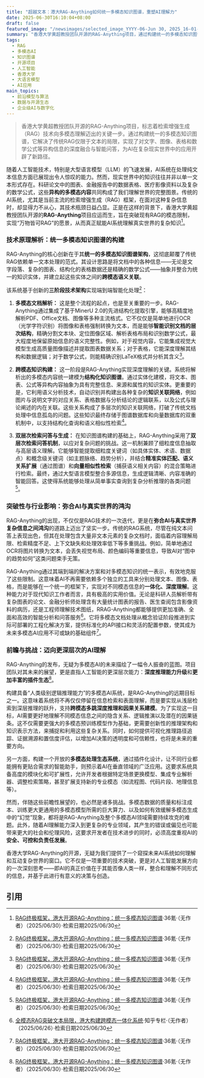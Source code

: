 ```yaml
---
title: "超越文本：港大RAG-Anything如何统一多模态知识图谱，重塑AI理解力"
date: 2025-06-30T16:10:04+08:00
draft: false
featured_image: "/newsimages/selected_image_YYYY-06-Jun 30, 2025_16-01-19-169.jpg"
summary: "香港大学黄超教授团队开源的RAG-Anything项目，通过构建统一的多模态知识图谱，解决了传统检索增强生成（RAG）系统仅支持文本的局限性。该系统能够端到端处理并关联文字、图像、表格、数学公式等多种异构内容，显著提升了AI对复杂文档的理解和问答能力，为科研、金融、医疗等领域的AI应用奠定了基础，并展望了未来AI的深度推理和开放生态发展。"
tags: 
  - RAG
  - 多模态AI
  - 知识图谱
  - 开源项目
  - 人工智能
  - 香港大学
  - 大语言模型
  - AI应用
main_topics: 
  - 前沿模型与算法
  - 数据与开源生态
  - 企业级AI与数字化
---
```


> 香港大学黄超教授团队开源的RAG-Anything项目，标志着检索增强生成（RAG）技术向多模态理解迈出的关键一步。通过构建统一的多模态知识图谱，它解决了传统RAG仅限于文本的局限，实现了对文字、图像、表格和数学公式等异构信息的深度融合与智能问答，为AI在复杂现实世界中的应用开辟了新路径。

随着人工智能技术，特别是大型语言模型（LLM）的飞速发展，AI系统在处理纯文本信息方面已展现出令人惊叹的能力。然而，现实世界中的知识往往并非以单一文本形式存在。科研论文中的图表、金融报告中的数据表格、医疗影像资料以及复杂的数学公式，这些**异构的多模态内容**共同构成了我们理解世界的完整图景。传统的AI系统，尤其是当前主流的检索增强生成（RAG）框架，在面对这种复杂信息时，却显得力不从心，其技术瓶颈日益凸显。正是在这样的背景下，香港大学黄超教授团队开源的**RAG-Anything**项目应运而生，旨在突破现有RAG的模态限制，实现“万物皆可RAG”的愿景，从而真正赋能AI系统理解真实世界的复杂知识[^1]。

### 技术原理解析：统一多模态知识图谱的构建

RAG-Anything的核心创新在于其**统一的多模态知识图谱架构**，这彻底颠覆了传统RAG依赖单一文本处理的范式。其设计思路是将文档中的各种信息——无论是文字段落、复杂的图表、结构化的表格数据还是精确的数学公式——抽象并整合为统一的知识实体，并建立起这些实体之间的**跨模态语义关联**。

该系统基于创新的**三阶段技术架构**实现端到端智能化处理[^1]：

1.  **多模态文档解析：** 这是整个流程的起点，也是至关重要的一步。RAG-Anything通过集成了基于MinerU 2.0的先进结构化提取引擎，能够高精度地解析PDF、Office文档、图像等多种主流格式。它不仅仅是简单地进行OCR（光学字符识别）将图像和表格强制转换为文本，而是能够**智能识别文档的层次结构**，精确分割文本块、定位图像区域、解析表格布局和识别数学公式，最大程度地保留原始信息的语义完整性。例如，对于视觉内容，它能集成视觉大模型生成高质量图像描述并提取图表数据关系；对于表格，它能深度理解其结构和数据逻辑；对于数学公式，则能精确识别LaTeX格式并分析其含义[^1]。

2.  **跨模态知识构建：** 这一阶段是RAG-Anything实现深度理解的关键。系统将解析出的多模态内容统一建模为**结构化知识图谱**。通过实体化建模，将文本、图表、公式等异构内容抽象为具有完整信息、来源和属性的知识实体。更重要的是，它利用语义分析技术，自动识别并构建出各种复杂的**知识关联网络**，例如图片与说明文字的对应关系、表格数据与分析结论的逻辑联系，以及公式与理论阐述的内在关联。这些关系构成了多层次的知识关联网络，打破了传统文档处理中信息孤岛的问题。这些知识最终存储于图谱数据库和向量数据库的双重机制中，以支持结构化查询和语义相似性检索[^1]。

3.  **双层次检索问答与生成：** 在知识图谱构建的基础上，RAG-Anything采用了**双层次检索问答机制**，以应对复杂问题的挑战。这一机制兼顾了细粒度信息抽取与高层语义理解。它能够智能提取细粒度关键词（如具体实体、术语、数据点）和概念级关键词（如主题脉络、趋势分析），并结合**精准实体匹配、语义关系扩展**（通过图谱）和**向量相似性检索**（捕获语义相关内容）的混合策略进行检索。最终，通过大型语言模型整合多源信息，生成逻辑清晰、内容准确的智能回答。这使得系统能够处理从简单事实查询到复杂分析推理的各类问题[^1]。

### 突破性与行业影响：弥合AI与真实世界的鸿沟

RAG-Anything的出现，不仅仅是RAG技术的一次迭代，更是在**弥合AI与真实世界复杂信息之间鸿沟**的道路上迈出了坚实一步。传统的RAG系统，尽管在纯文本问答上表现出色，但其在处理包含大量非文本元素的复杂文档时，面临着内容理解局限、检索精度不足、上下文缺失和处理效率低下等多重挑战。例如，简单地通过OCR将图片转换为文本，会丢失视觉布局、颜色编码等重要信息，导致AI对“图中的趋势如何”这类问题束手无策。

RAG-Anything通过其端到端的解决方案和对多模态知识的统一表示，有效地克服了这些限制。这意味着AI不再需要依赖多个独立的工具来分别处理文本、图像、表格，而是能够在一个统一的框架下，实现对不同模态信息的**一体化、深度理解**。这种能力对于现代知识工作者而言，具有极高的实用价值。无论是科研人员解析带有复杂图表的论文、金融分析师处理含有大量统计图表的报告、医生查阅包含影像资料的病历，还是工程师理解技术图纸，RRAG-Anything都能够提供更加准确、全面和高效的智能分析和问答服务[^2]。它将多模态文档处理从概念验证阶段推进到实际可部署的工程化解决方案，提供标准化的API接口和灵活的配置参数，使其成为未来多模态AI应用不可或缺的基础组件[^1]。

### 前瞻与挑战：迈向更深层次的AI理解

RAG-Anything的发布，无疑为多模态AI的未来描绘了一幅令人振奋的蓝图。项目团队对其未来的展望，更是直指人工智能的更深层次能力：**深度推理能力升级**和**更加丰富的插件生态**[^1]。

构建具备“人类级别逻辑推理能力”的多模态AI系统，是RAG-Anything的远期目标之一。这意味着系统将不再仅仅停留在信息检索和表面理解，而是要实现从浅层检索到深层推理的跃升，支持**跨模态多跳深度推理和因果关系建模**。为了实现这一目标，AI需要更好地理解不同模态信息之间的隐含关系、逻辑推演以及潜在的因果链条。这不仅需要更强大的多模态预训练模型作为基础，更需要创新性的推理架构和知识表示方法，来捕捉和利用这些复杂关系。同时，如何提供可视化推理路径追踪、证据溯源和置信度评估，以增加AI决策的透明度和可信赖性，也将是未来的重要方向。

另一方面，构建一个开放的**多模态处理生态系统**，通过插件化设计，让不同行业都能拥有更贴合需求的智能助手，则预示着AI在垂直领域的广泛应用。这要求系统具备高度的模块化和可扩展性，允许开发者根据特定场景更换模型、集成专业解析器、调整检索策略，甚至扩展支持新的专业模态（如流程图、代码片段、地理信息等）。

然而，伴随这些前瞻性展望的，也必然是诸多挑战。多模态数据的质量和标注成本、训练更大更通用的多模态模型所需的巨大算力、以及如何有效缓解多模态生成中的“幻觉”现象，都将是RAG-Anything及整个多模态AI领域需要持续攻克的难题。此外，随着AI理解能力深入到更复杂的专业领域，其产生的错误或偏见也可能带来更大的社会和伦理风险，这要求开发者在技术进步的同时，必须高度重视AI的**安全、可控和负责任发展**。

香港大学RAG-Anything的开源，无疑为我们提供了一个窥探未来AI系统如何理解和互动复杂世界的窗口。它不仅是一项重要的技术突破，更是对人工智能发展方向的一次深刻思考——即AI的真正价值在于其能否像人类一样，整合和理解不同形式的信息，并基于此进行有意义的决策与创造。

## 引用
[^1]: [RAG终极框架，港大开源RAG-Anything：统一多模态知识图谱](https://www.36kr.com/p/3358608090400776)·36氪·（无作者）（2025/06/30）·检索日期2025/06/30
[^2]: [全模态RAG突破文本局限，港大构建跨模态一体化系统](https://zhuanlan.zhihu.com/p/1921982811365147352)·知乎专栏·（无作者）（2025/06/26）·检索日期2025/06/30
